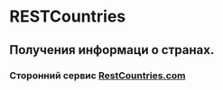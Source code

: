 # RESTCountries 
## Получения информаци о странах.
### Сторонний сервис [RestCountries.com](https://restcountries.com/)



